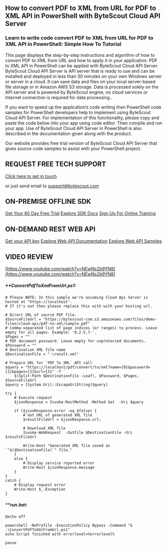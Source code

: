 ## How to convert PDF to XML from URL for PDF to XML API in PowerShell with ByteScout Cloud API Server

### Learn to write code convert PDF to XML from URL for PDF to XML API in PowerShell: Simple How To Tutorial

This page displays the step-by-step instructions and algorithm of how to convert PDF to XML from URL and how to apply it in your application. PDF to XML API in PowerShell can be applied with ByteScout Cloud API Server. ByteScout Cloud API Server is API server that is ready to use and can be installed and deployed in less than 30 minutes on your own Windows server or server in a cloud. It can save data and files on your local server-based file storage or in Amazon AWS S3 storage. Data is processed solely on the API server and is powered by ByteScout engine, no cloud services or Internet connection is required for data processing..

If you want to speed up the application’s code writing then PowerShell code samples for PowerShell developers help to implement using ByteScout Cloud API Server. For implementation of this functionality, please copy and paste the code below into your app using code editor. Then compile and run your app. Use of ByteScout Cloud API Server in PowerShell is also described in the documentation given along with the product.

Our website provides free trial version of ByteScout Cloud API Server that gives source code samples to assist with your PowerShell project.

## REQUEST FREE TECH SUPPORT

[Click here to get in touch](https://bytescout.zendesk.com/hc/en-us/requests/new?subject=ByteScout%20Cloud%20API%20Server%20Question)

or just send email to [support@bytescout.com](mailto:support@bytescout.com?subject=ByteScout%20Cloud%20API%20Server%20Question) 

## ON-PREMISE OFFLINE SDK 

[Get Your 60 Day Free Trial](https://bytescout.com/download/web-installer?utm_source=github-readme)
[Explore SDK Docs](https://bytescout.com/documentation/index.html?utm_source=github-readme)
[Sign Up For Online Training](https://academy.bytescout.com/)


## ON-DEMAND REST WEB API

[Get your API key](https://pdf.co/documentation/api?utm_source=github-readme)
[Explore Web API Documentation](https://pdf.co/documentation/api?utm_source=github-readme)
[Explore Web API Samples](https://github.com/bytescout/ByteScout-SDK-SourceCode/tree/master/PDF.co%20Web%20API)

## VIDEO REVIEW

[https://www.youtube.com/watch?v=NEwNs2b9YN8](https://www.youtube.com/watch?v=NEwNs2b9YN8)




<!-- code block begin -->

##### ****ConvertPdfToXmlFromUrl.ps1:**
    
```
# Please NOTE: In this sample we're assuming Cloud Api Server is hosted at "https://localhost". 
# If it's not then please replace this with with your hosting url.

# Direct URL of source PDF file.
$SourceFileUrl = "https://bytescout-com.s3.amazonaws.com/files/demo-files/cloud-api/pdf-to-xml/sample.pdf"
# Comma-separated list of page indices (or ranges) to process. Leave empty for all pages. Example: '0,2-5,7-'.
$Pages = ""
# PDF document password. Leave empty for unprotected documents.
$Password = ""
# Destination XML file name
$DestinationFile = ".\result.xml"

# Prepare URL for `PDF To XML` API call
$query = "https://localhost/pdf/convert/to/xml?name={0}&password={1}&pages={2}&url={3}" -f `
    $(Split-Path $DestinationFile -Leaf), $Password, $Pages, $SourceFileUrl
$query = [System.Uri]::EscapeUriString($query)

try {
    # Execute request
    $jsonResponse = Invoke-RestMethod -Method Get  -Uri $query

    if ($jsonResponse.error -eq $false) {
        # Get URL of generated XML file
        $resultFileUrl = $jsonResponse.url;
        
        # Download XML file
        Invoke-WebRequest  -OutFile $DestinationFile -Uri $resultFileUrl

        Write-Host "Generated XML file saved as `"$($DestinationFile)`" file."
    }
    else {
        # Display service reported error
        Write-Host $jsonResponse.message
    }
}
catch {
    # Display request error
    Write-Host $_.Exception
}

```

<!-- code block end -->    

<!-- code block begin -->

##### ****run.bat:**
    
```
@echo off

powershell -NoProfile -ExecutionPolicy Bypass -Command "& .\ConvertPdfToXmlFromUrl.ps1"
echo Script finished with errorlevel=%errorlevel%

pause
```

<!-- code block end -->